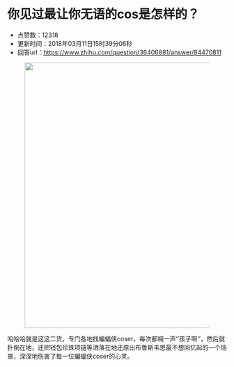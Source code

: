 # 你见过最让你无语的cos是怎样的？
- 点赞数：12318
- 更新时间：2018年03月11日15时39分06秒
- 回答url：https://www.zhihu.com/question/36406881/answer/84470811
<body>
 <figure>
  <img src="https://picx.zhimg.com/50/547d58900595db03842a58a555f4a570_720w.jpg?source=1940ef5c" data-rawwidth="610" data-rawheight="409" data-original-token="547d58900595db03842a58a555f4a570" class="origin_image zh-lightbox-thumb" width="610" data-original="https://picx.zhimg.com/547d58900595db03842a58a555f4a570_r.jpg?source=1940ef5c">
 </figure>
 <p data-pid="uysMb3cR">哈哈哈就是这这二货，专门各地找蝙蝠侠coser，每次都喊一声‘’孩子啊‘’，然后就扑倒在地，还把钱包珍珠项链等洒落在地还原出布鲁斯韦恩最不想回忆起的一个场景，深深地伤害了每一位蝙蝠侠coser的心灵。</p>
</body>